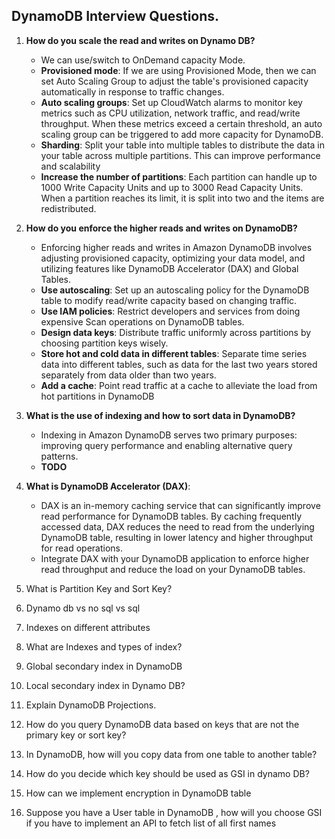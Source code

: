 ## DynamoDB Interview Questions.


1. **How do you scale the read and writes on Dynamo DB?**
	- We can use/switch to OnDemand capacity Mode.
	- **Provisioned mode**: If we are using Provisioned Mode, then we can set Auto Scaling Group to adjust the table's provisioned capacity automatically in response to traffic changes.
	- **Auto scaling groups**: Set up CloudWatch alarms to monitor key metrics such as CPU utilization, network traffic, and read/write throughput. When these metrics exceed a certain threshold, an auto scaling group can be triggered to add more capacity for DynamoDB.
	- **Sharding**: Split your table into multiple tables to distribute the data in your table across multiple partitions. This can improve performance and scalability
	- **Increase the number of partitions**: Each partition can handle up to 1000 Write Capacity Units and up to 3000 Read Capacity Units. When a partition reaches its limit, it is split into two and the items are redistributed.

2. **How do you enforce the higher reads and writes on DynamoDB?**
	- Enforcing higher reads and writes in Amazon DynamoDB involves adjusting provisioned capacity, optimizing your data model, and utilizing features like DynamoDB Accelerator (DAX) and Global Tables.
	- **Use autoscaling**:  Set up an autoscaling policy for the DynamoDB table to modify read/write capacity based on changing traffic.
	- **Use IAM policies**:  Restrict developers and services from doing expensive Scan operations on DynamoDB tables.
	- **Design data keys**: Distribute traffic uniformly across partitions by choosing partition keys wisely.
	- **Store hot and cold data in different tables**: Separate time series data into different tables, such as data for the last two years stored separately from data older than two years.
	- **Add a cache**: Point read traffic at a cache to alleviate the load from hot partitions in DynamoDB

3. **What is the use of indexing and how to sort data in DynamoDB?**
	- Indexing in Amazon DynamoDB serves two primary purposes: improving query performance and enabling alternative query patterns.
	- **TODO**

4. **What is DynamoDB Accelerator (DAX)**:
    -   DAX is an in-memory caching service that can significantly improve read performance for DynamoDB tables. By caching frequently accessed data, DAX reduces the need to read from the underlying DynamoDB table, resulting in lower latency and higher throughput for read operations.
    -   Integrate DAX with your DynamoDB application to enforce higher read throughput and reduce the load on your DynamoDB tables.

5. What is Partition Key and Sort Key?

6. Dynamo db vs no sql vs sql 

7. Indexes on different attributes

8. What are Indexes and types of index?

9.	Global secondary index in DynamoDB

10.	Local secondary index in Dynamo DB?

11. Explain DynamoDB Projections.

12. How do you query DynamoDB data based on keys that are not the primary key or sort key?

13. In DynamoDB, how will you copy data from one table to another table?

14. How do you decide which key should be used as GSI in dynamo DB?

 15. How can we implement encryption in DynamoDB table

16. Suppose you have a User table in DynamoDB , how will you choose GSI if you have to implement an API to fetch list of all first names
 